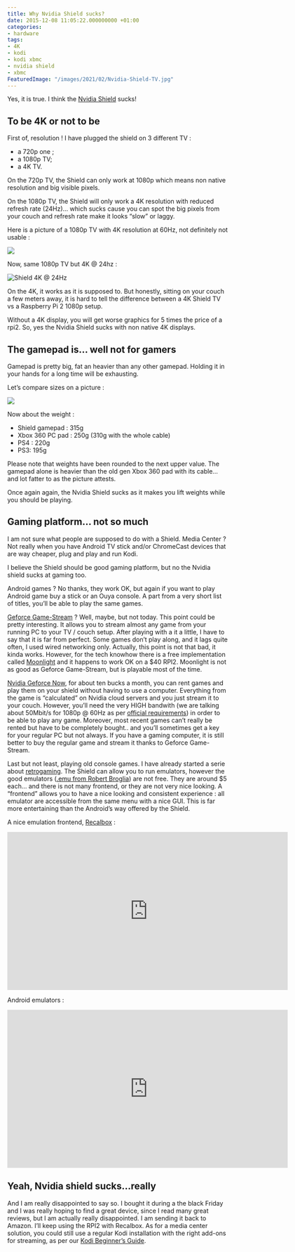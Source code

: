 ```yaml
---
title: Why Nvidia Shield sucks?
date: 2015-12-08 11:05:22.000000000 +01:00
categories:
- hardware
tags:
- 4K
- kodi
- kodi xbmc
- nvidia shield
- xbmc
FeaturedImage: "/images/2021/02/Nvidia-Shield-TV.jpg"
---
```

Yes, it is true. I think the [Nvidia Shield](http://www.amazon.com/gp/product/B00U33Q940?ie=UTF8&linkCode=as2&camp=1634&creative=6738&tag=kodi-xbmc-20&creativeASIN=B00U33Q940) sucks!

## To be 4K or not to be

First of, resolution ! I have plugged the shield on 3 different TV :

- a 720p one ;
- a 1080p TV;
- a 4K TV.

On the 720p TV, the Shield can only work at 1080p which means non native resolution and big visible pixels.

On the 1080p TV, the Shield will only work a 4K resolution with reduced refresh rate (24Hz)… which sucks cause you can spot the big pixels from your couch and refresh rate make it looks “slow” or laggy.

Here is a picture of a 1080p TV with 4K resolution at 60Hz, not definitely not usable :

![](/2015/12/4K_60hz.jpg)

Now, same 1080p TV but 4K @ 24hz :

![Shield 4K @ 24Hz](/2015/12/4K_24hz.jpg)

On the 4K, it works as it is supposed to. But honestly, sitting on your couch a few meters away, it is hard to tell the difference between a 4K Shield TV vs a Raspberry Pi 2 1080p setup.

Without a 4K display, you will get worse graphics for 5 times the price of a rpi2. So, yes the Nvidia Shield sucks with non native 4K displays.

## The gamepad is… well not for gamers

Gamepad is pretty big, fat an heavier than any other gamepad. Holding it in your hands for a long time will be exhausting.

Let’s compare sizes on a picture :

![](/2015/12/gamepafs1.jpg)

Now about the weight :

- Shield gamepad : 315g
- Xbox 360 PC pad : 250g (310g with the whole cable)
- PS4 : 220g
- PS3: 195g

Please note that weights have been rounded to the next upper value. The gamepad alone is heavier than the old gen Xbox 360 pad with its cable… and lot fatter to as the picture attests.

Once again again, the Nvidia Shield sucks as it makes you lift weights while you should be playing.

## Gaming platform… not so much

I am not sure what people are supposed to do with a Shield. Media Center ? Not really when you have Android TV stick and/or ChromeCast devices that are way cheaper, plug and play and run Kodi.

I believe the Shield should be good gaming platform, but no the Nvidia shield sucks at gaming too.

Android games ? No thanks, they work OK, but again if you want to play Android game buy a stick or an Ouya console. A part from a very short list of titles, you’ll be able to play the same games.

[Geforce Game-Stream](http://shield.nvidia.com/game-stream) ? Well, maybe, but not today. This point could be pretty interesting. It allows you to stream almost any game from your running PC to your TV / couch setup. After playing with a it a little, I have to say that it is far from perfect. Some games don’t play along, and it lags quite often, I used wired networking only. Actually, this point is not that bad, it kinda works. However, for the tech knowhow there is a free implementation called [Moonlight](http://moonlight-stream.com/) and it happens to work OK on a $40 RPI2. Moonlight is not as good as Geforce Game-Stream, but is playable most of the time.

[Nvidia Geforce Now](http://shield.nvidia.com/games/geforce-now), for about ten bucks a month, you can rent games and play them on your shield without having to use a computer. Everything from the game is “calculated” on Nvidia cloud servers and you just stream it to your couch. However, you’ll need the very HIGH bandwith (we are talking about 50Mbit/s for 1080p @ 60Hz as per [official requirements](http://shield.nvidia.com/support/geforce-now/system-requirements/1)) in order to be able to play any game. Moreover, most recent games can’t really be rented but have to be completely bought.. and you’ll sometimes get a key for your regular PC but not always. If you have a gaming computer, it is still better to buy the regular game and stream it thanks to Geforce Game-Stream.

Last but not least, playing old console games. I have already started a serie about [retrogaming](https://www.masoopy.com/the-original-xbmc/). The Shield can allow you to run emulators, however the good emulators ([.emu from Robert Broglia](https://play.google.com/store/search?q=.emu&c=apps&docType=1&sp=CAFiBgoELmVtdXoFGADAAQKKAQIIAQ%3D%3D:S:ANO1ljJz6Ik)) are not free. They are around $5 each… and there is not many frontend, or they are not very nice looking. A “frontend” allows you to have a nice looking and consistent experience : all emulator are accessible from the same menu with a nice GUI. This is far more entertaining than the Android’s way offered by the Shield.

A nice emulation frontend, [Recalbox](http://www.recalbox.com/) :

<iframe allowfullscreen="" frameborder="0" height="360" src="https://www.youtube.com/embed/q5UYxuzKEec?feature=oembed" width="640"></iframe>

Android emulators :

<iframe allowfullscreen="" frameborder="0" height="360" src="https://www.youtube.com/embed/IJEwiHBwKoM?feature=oembed" width="640"></iframe>

## Yeah, Nvidia shield sucks…really

And I am really disappointed to say so. I bought it during a the black Friday and I was really hoping to find a great device, since I read many great reviews, but I am actually really disappointed. I am sending it back to Amazon. I’ll keep using the RPI2 with Recalbox. As for a media center solution, you could still use a regular Kodi installation with the right add-ons for streaming, as per our [Kodi Beginner’s Guide](https://www.masoopy.com/kodi-beginners-guide/).

